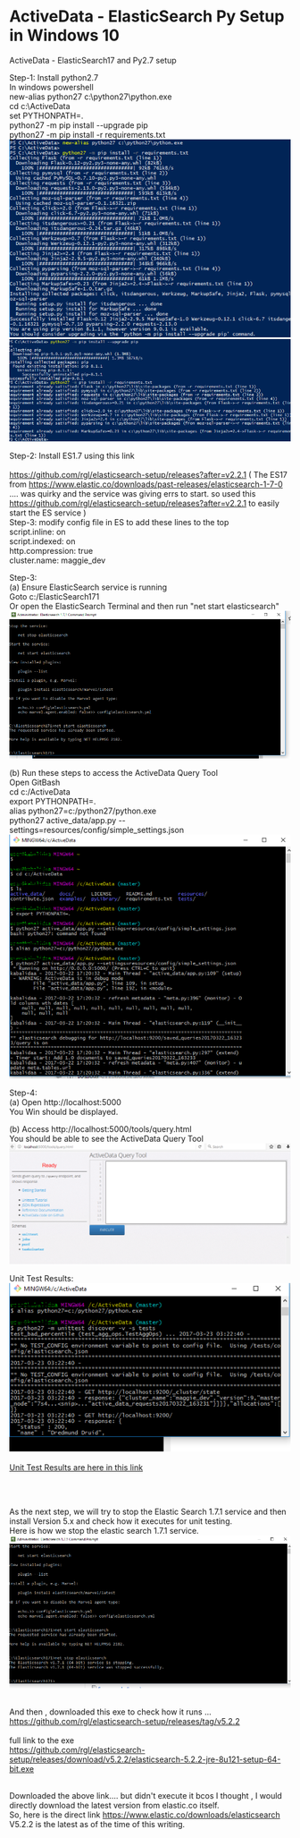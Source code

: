 # ActiveData - ElasticSearch Py Setup in Windows 10
ActiveData - ElasticSearch17 and Py2.7 setup

Step-1: Install python2.7 <br>
In windows powershell <br>
 new-alias python27 c:\python27\python.exe <br>
 cd c:\ActiveData <br>
 set PYTHONPATH=. <br> 
 python27 -m pip install --upgrade pip <br> 
 python27 -m pip install -r requirements.txt <br> 
 <img src=powershell_python27_req.PNG> <br>
 <img src=python27_lib_installed.PNG> <br>

Step-2: Install ES1.7 using this link <br>  
https://github.com/rgl/elasticsearch-setup/releases?after=v2.2.1
( The ES17 from https://www.elastic.co/downloads/past-releases/elasticsearch-1-7-0 ....  was quirky and the service was giving errs to start. so used this https://github.com/rgl/elasticsearch-setup/releases?after=v2.2.1  to easily start the ES service ) <br> 
Step-3: modify config file in ES to add these lines to the top <br> 
script.inline: on <br> 
script.indexed: on <br> 
http.compression: true <br> 
cluster.name: maggie_dev <br> 



Step-3: <br> 
(a) Ensure ElasticSearch service is running <br> 
Goto c:/ElasticSearch171 <br> 
Or open the ElasticSearch Terminal and then run "net start elasticsearch" <br> 
<img src=elasticsearch_service_start.PNG> <br>

(b) Run these steps to access the ActiveData Query Tool <br> 
Open GitBash <br> 
cd c:/ActiveData <br> 
export PYTHONPATH=. <br> 
alias python27=c:/python27/python.exe <br> 
python27 active_data/app.py --settings=resources/config/simple_settings.json <br> 
<img src=ActiveData_start_gitbash2.PNG> <br>

Step-4: <br> 
(a) Open http://localhost:5000 <br> 
You Win should be displayed. <br> 

(b) Access http://localhost:5000/tools/query.html <br> 
You should be able to see the ActiveData Query Tool <br> 
<img src=ADQtool.PNG> <br>

Unit Test Results: <br>
<img src=unittests_1.PNG> <br> <br>
<a href="unit_test_results.txt"> Unit Test Results are here in this link </a>


<br>
<br>

As the next step, we will try to stop the Elastic Search 1.7.1 service and then install Version 5.x and check how it executes for unit testing. <br>
Here is how we stop the elastic search 1.7.1 service. <br>
<img src = ElasticSearch171StopService.PNG> <br> <br>

And then , downloaded this exe to check how it runs ... <br>
https://github.com/rgl/elasticsearch-setup/releases/tag/v5.2.2 <br>
<br>
full link to the exe <br>
https://github.com/rgl/elasticsearch-setup/releases/download/v5.2.2/elasticsearch-5.2.2-jre-8u121-setup-64-bit.exe<br>
<br>

Downloaded the above link.... but didn't execute it bcos I thought , I would directly download the latest version from elastic.co itself. <br>
So, here is the direct link https://www.elastic.co/downloads/elasticsearch <br>
V5.2.2 is the latest as of the time of this writing. <br>
